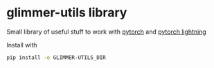 # glimmer-utils library

Small library of useful stuff to work with [pytorch](https://pytorch.org/) and [pytorch lightning](https://www.pytorchlightning.ai/)

Install with
```bash
pip install -e GLIMMER-UTILS_DIR
```
